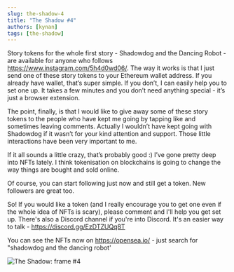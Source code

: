 ```yaml
---
slug: the-shadow-4
title: "The Shadow #4"
authors: [kynan]
tags: [the-shadow]
---
```


Story tokens for the whole first story - Shadowdog and the Dancing Robot - are available for anyone who follows https://www.instagram.com/5h4d0wd06/. The way it works is that I just send one of these story tokens to your Ethereum wallet address. If you already have wallet, that’s super simple. If you don’t, I can easily help you to set one up. It takes a few minutes and you don’t need anything special - it’s just a browser extension.

The point, finally, is that I would like to give away some of these story tokens to the people who have kept me going by tapping like and sometimes leaving comments. Actually I wouldn’t have kept going with Shadowdog if it wasn’t for your kind attention and support. Those little interactions have been very important to me.

If it all sounds a little crazy, that’s probably good :) I’ve gone pretty deep into NFTs lately. I think tokenisation on blockchains is going to change the way things are bought and sold online.

Of course, you can start following just now and still get a token. New followers are great too.

So! If you would like a token (and I really encourage you to get one even if the whole idea of NFTs is scary), please comment and I'll help you get set up. There's also a Discord channel if you're into Discord. It's an easier way to talk - https://discord.gg/EzDTZUQq8T

You can see the NFTs now on https://opensea.io/ - just search for "shadowdog and the dancing robot'

![The Shadow: frame #4](/img/stories/the-shadow/003.png)
